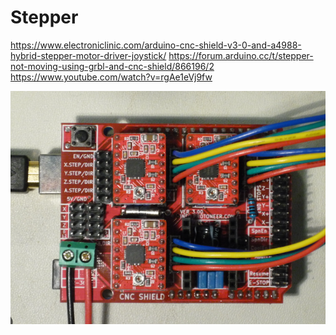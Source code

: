 # Stepper

https://www.electroniclinic.com/arduino-cnc-shield-v3-0-and-a4988-hybrid-stepper-motor-driver-joystick/
https://forum.arduino.cc/t/stepper-not-moving-using-grbl-and-cnc-shield/866196/2
https://www.youtube.com/watch?v=rgAe1eVj9fw


![alt text](./cncshield.png)